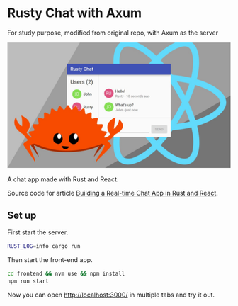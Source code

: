 # Rusty Chat with Axum
For study purpose, modified from original repo, with Axum as the server

<p align="center">
  <img src="./cover.jpg"/>
</p>

A chat app made with Rust and React.

Source code for article [Building a Real-time Chat App in Rust and React](https://outcrawl.com/rust-react-realtime-chat).

## Set up

First start the server.

```bash
RUST_LOG=info cargo run
```

Then start the front-end app.

```bash
cd frontend && nvm use && npm install
npm run start
```

Now you can open <http://localhost:3000/> in multiple tabs and try it out.
